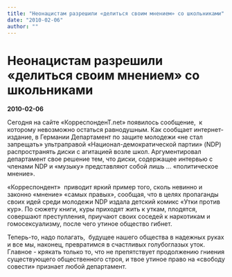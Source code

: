 ```yaml
---
title: "Неонацистам разрешили «делиться своим мнением» со школьниками"
date: "2010-02-06"
author: ""
---
```


# Неонацистам разрешили «делиться своим мнением» со школьниками

**2010-02-06** 

Сегодня на сайте «КорреспонденТ.net» появилось сообщение,  к которому невозможно остаться равнодушным. Как сообщает интернет-издание, в Германии Департамент по защите молодежи «не стал запрещать» ультраправой «Национал-демократической партии» (NDP) распространять диски с агитацией возле школ. Аргументировал департамент свое решение тем, что диски, содержащее интервью с членами NDP и «музыку» представляют собой лишь ... «политическое мнение».

«Корреспондент»  приводит яркий пример того, сколь невинно и законно «мнение» «самых правых», сообщая, что в целях пропаганды своих идей среди молодежи NDP издала детский комикс «Утки против кур». По сюжету книги, куры приходят жить к уткам, плодятся, совершают преступления, приучают своих соседей к наркотикам и гомосексуализму, после чего утиное общество гибнет.

Теперь-то, надо полагать,  будущее нашего общества в надежных руках и все мы, наконец, превратимся в счастливых голубоглазых уток. Главное - крякать только то, что не препятствует продолжению гниения существующего общественного строя, и твое утиное право на «свободу совести» признает любой департамент.
